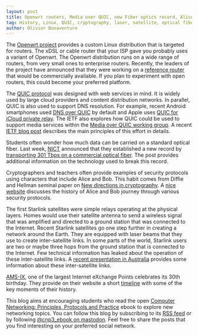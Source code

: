 ```yaml
---
layout: post
title: Openwrt routers, Media over QUIC, new Fiber optics record, Alice and Bob, Starlink lasers
tag: History, Linux, QUIC, cryptography, laser, satellite, optical fiber
author: Olivier Bonaventure
---
```


The [Openwrt project](https://openwrt.org) provides a custom Linux distribution that is targeted for routers. The xDSL or cable router that your ISP gave you probably uses a variant of Openwrt. The Openwrt distribution runs on a wide range of routers, from very small ones to enterprise routers. Recently, the leaders of the project have announced that they were working on a [reference router](https://lwn.net/ml/openwrt-devel/a8aaa495-da0b-4ddc-8c4f-3e1192d8b012@phrozen.org/) that would be commercially available. If you plan to experiment with open routers, this could become your preferred platform.

The [QUIC protocol](https://www.rfc-editor.org/rfc/rfc9000.html) was designed with web services in mind. It is widely used by large cloud providers and content distribution networks. In parallel, QUIC is also used to support DNS resolution. For example, recent Android smartphones used [DNS over QUIC](https://www.rfc-editor.org/rfc/rfc9250) by default and Apple uses [QUIC for iCloud private relay](https://www.apple.com/privacy/docs/iCloud_Private_Relay_Overview_Dec2021.PDF). The IETF also explores how QUIC could be used to support media services within the [Media over QUIC working group](https://quic.video). A recent [IETF blog post](https://www.ietf.org/blog/moq-overview/) describes the main principles of this effort in details.

Students often wonder how much data can be carried on a standard optical fiber. Last week, [NICT](https://www.nict.go.jp) announced that they established a new record by [transporting 301 Tbps on a commercial optical fiber](https://www.nict.go.jp/en/press/2024/01/29-1.html?utm_source=hootsuite&utm_medium=twitter&utm_term=&utm_content=&utm_campaign=). The post provides additional information on the technology used to break this record.

Cryptographers and teachers often provide examples of security protocols using characters that include Alice and Bob. This habit comes from Diffie and Hellman seminal paper on [New directions in cryptography](https://ieeexplore.ieee.org/document/1055638). A [nice website](http://cryptocouple.com) discusses the history of Alice and Bob journey through various security protocols.

The first Starlink satellites were simple relays operating at the physical layers. Homes would use their satellite antenna to send a wireless signal that was amplified and directed to a ground station that was connected to the Internet. Recent Starlink satellites go one step further in creating a network around the Earth. They are equipped with laser beams that they use to create inter-satellite links. In some parts of the world, Starlink users are two or maybe three hops from the ground station that is connected to the Internet. Few technical information has leaked about the operation of these inter-satellite links. A [recent presentation in Australia](https://au.pcmag.com/networking/103636/starlinks-laser-system-is-beaming-42-million-gb-of-data-per-day) provides some information about these inter-satellite links.

[AMS-IX](https://www.ams-ix.net), one of the largest Internet eXchange Points celebrates its 30th birthday. They provide on their website a short [timeline](https://events.ams-ix.net/30-years) with some of the key moments of their history.



This blog aims at encouraging students who read the open [Computer Networking: Principles, Protocols and Practice](https://www.computer-networking.info) ebook to explore new networking topics. You can follow this blog by subscribing to its [RSS feed](http://blog.computer-networking.info/feed.xml) or by following [@cnp3_ebook on mastodon](https://mastodon.acm.org/@cnp3_ebook). Feel free to share the posts that you find interesting on your preferred social network.